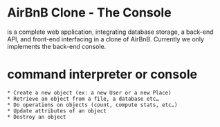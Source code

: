 # AirBnB Clone - The Console
is a complete web application, integrating database storage, a back-end API, and front-end interfacing in a clone of AirBnB. Currently we only implements the back-end console.

# command interpreter or console
    * Create a new object (ex: a new User or a new Place)
    * Retrieve an object from a file, a database etc…
    * Do operations on objects (count, compute stats, etc…)
    * Update attributes of an object
    * Destroy an object
 
